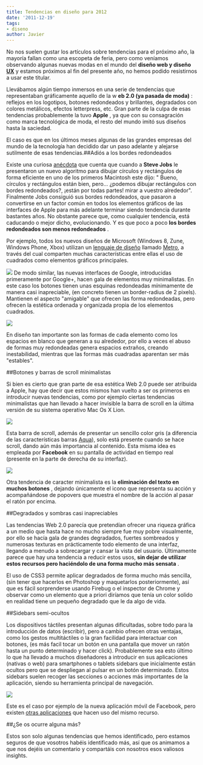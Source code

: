 ```yaml
---
title: Tendencias en diseño para 2012
date: '2011-12-19'
tags:
- diseno
author: Javier
---
```


No nos suelen gustar los artículos sobre tendencias para el próximo año, la mayoría fallan como una escopeta de feria, pero como veníamos observando algunas nuevas modas en el mundo del 
**diseño web y diseño 
[UX](http://en.wikipedia.org/wiki/User_experience_design)**
 y estamos próximos al fin del presente año, no hemos podido resistirnos a usar este titular.

Llevábamos algún tiempo inmersos en una serie de tendencias que representaban gráficamente aquello de la w
**eb 2.0 (ya pasada de moda)**
: reflejos en los logotipos, botones redondeados y brillantes, degradados con colores metálicos, efectos 
letterpress, etc. Gran parte de la culpa de esas tendencias probablemente la tuvo 
**Apple**
, ya que con su consagración como marca tecnológica de moda, el resto del mundo imitó sus diseños hasta la saciedad.

El caso es que en los últimos meses algunas de las grandes empresas del mundo de la tecnología han decidido dar un paso adelante y alejarse sutilmente de esas tendencias.##Adiós a los bordes redondeados

Existe una curiosa 
[anécdota](http://www.folklore.org/StoryView.py?story=Round_Rects_Are_Everywhere.txt) que cuenta que cuando a 
**Steve Jobs**
 le presentaron un nuevo algoritmo para dibujar círculos y rectángulos de forma eficiente en uno de los primeros Macintosh este dijo: "
Bueno, círculos y rectángulos están bien, pero... ¿podemos dibujar rectángulos con bordes redondeados?, ¡están por todas partes! mirar a vuestro alrededor". Finalmente Jobs consiguió sus bordes redondeados, que pasaron a convertirse en un factor común en todos los elementos gráficos de las interfaces de Apple para más adelante terminar siendo tendencia durante bastantes años. No obstante parece que, como cualquier tendencia, está caducando o mejor dicho, evolucionando. Y es que poco a poco 
**los bordes redondeados son menos redondeados**
.


Por ejemplo, todos los nuevos diseños de Microsoft (Windows 8, Zune, Windows Phone, Xbox) utilizan un 
[lenguaje de diseño](http://en.wikipedia.org/wiki/Design_language) llamado 
[Metro](http://en.wikipedia.org/wiki/Metro_(design_language)), a través del cual comparten muchas características entre ellas el uso de cuadrados como elementos gráficos principales.

![](http://blog.diacode.com/wp-content/uploads/2011/12/dash-games-dashup83838.jpeg)
De modo similar, las nuevas interfaces de Google, introducidas primeramente por Google+, hacen gala de elementos muy minimalistas. En este caso los botones tienen unas esquinas redondeadas mínimamente de manera casi inapreciable, (en concreto tienen un border-radius de 2 pixels). Mantienen el aspecto "amigable" que ofrecen las forma redondeadas, pero ofrecen la estética ordenada y organizada propia de los elementos cuadrados.

![](http://blog.diacode.com/wp-content/uploads/2011/12/botones_gmail.png)

En diseño tan importante son las formas de cada elemento como los espacios en blanco que generan a su alrededor, por ello a veces el abuso de formas muy redondeadas genera espacios extraños, creando inestabilidad, mientras que las formas más cuadradas aparentan ser más "estables".


##Botones y barras de scroll minimalistas

Si bien es cierto que gran parte de esa estética Web 2.0 puede ser atribuida a Apple, hay que decir que estos mismos han vuelto a ser os primeros en introducir nuevas tendencias, como por ejemplo ciertas tendencias minimalistas que han llevado a hacer invisible la barra de scroll en la última versión de su sistema operativo Mac Os X Lion.

![](http://blog.diacode.com/wp-content/uploads/2011/12/scroll_lion.png)

Esta barra de scroll, además de presentar un sencillo color gris (a diferencia de las características barras 
[Aqua](http://en.wikipedia.org/wiki/Aqua_(user_interface))), solo está presente cuando se hace scroll, dando aún más importancia al contenido. Esta misma idea es empleada por 
**Facebook**
 en su pantalla de actividad en tiempo real (presente en la parte de derecha de su interfaz).


![](http://blog.diacode.com/wp-content/uploads/2011/12/botones_gmail1.png)

Otra tendencia de caracter minimalista es la 
**eliminación del texto en muchos botones**
, dejando únicamente el icono que representa su acción y acompañándose de 
popovers que muestra el nombre de la acción al pasar el ratón por encima.


##Degradados y sombras casi inapreciables

Las tendencias Web 2.0 parecía que pretendían ofrecer una riqueza gráfica a un medio que hasta hace no mucho siempre fue muy pobre visualmente, por ello se hacía gala de grandes degradados, fuertes sombreados y numerosas texturas en prácticamente todo elemento de una interfaz, llegando a menudo a sobrecargar y cansar la vista del usuario. Últimamente parece que hay una tendencia a reducir estos usos, 
**sin dejar de utilizar estos recursos pero haciéndolo de una forma mucho más sensata**
.

El uso de CSS3 permite aplicar degradados de forma mucho más sencilla, (sin tener que hacerlos en Photoshop y maquetarlos posteriormente), así que es fácil sorprenderse usando Firebug o el inspector de Chrome y observar como un elemento que a priori diríamos que tenía un color solido en realidad tiene un pequeño degradado que le da algo de vida.


##Sidebars semi-ocultos

Los dispositivos táctiles presentan algunas dificultadas, sobre todo para la introducción de datos (escribir), pero a cambio ofrecen otras ventajas, como los gestos multitáctiles o la gran facilidad para interactuar con botones, (es más facil tocar un botón en una pantalla que mover un ratón hasta un punto determinado y hacer click). Probablemente sea esto último lo que ha llevado a muchos diseñadores a introducir en sus aplicaciones (nativas o web) para 
smartphones o 
tablets sidebars que inicialmente están ocultos pero que se despliegan al pulsar en un botón determinado. Estos sidebars suelen recoger las secciones o acciones más importantes de la aplicación, siendo su herramienta principal de navegación.


![](http://blog.diacode.com/wp-content/uploads/2011/12/facebook_android.png)

Este es el caso por ejemplo de la nueva aplicación móvil de Facebook, pero existen 
[otras aplicaciones](http://mobile-patterns.com/custom-navigation) que hacen uso del mismo recurso.


##¿Se os ocurre alguna más?

Estos son solo algunas tendencias que hemos identificado, pero estamos seguros de que vosotros habéis identificado más, así que os animamos a que nos dejéis un comentario y compartáis con nosotros esos valiosos 
insights.
